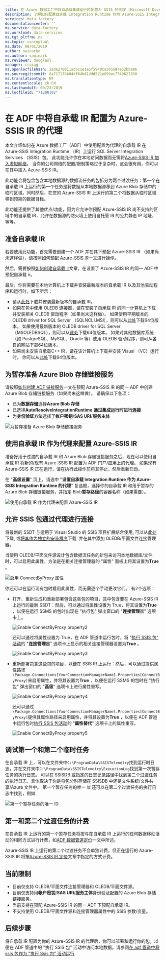 ```yaml
---
title: 在 Azure 数据工厂中将自承载集成运行时配置为 SSIS 的代理 |Microsoft Docs
description: 了解如何配置自承载 Integration Runtime 作为 Azure-SSIS Integration Runtime 的代理。
services: data-factory
documentationcenter: ''
ms.service: data-factory
ms.workload: data-services
ms.tgt_pltfrm: na
ms.topic: conceptual
ms.date: 08/01/2019
author: swinarko
ms.author: sawinark
ms.reviewer: douglasl
manager: craigg
ms.openlocfilehash: 2ade270011ad5c1e1e5f5940ca305687e52bba86
ms.sourcegitcommit: 8a717170b04df64bd1ddd521e899ac7749627350
ms.translationtype: MT
ms.contentlocale: zh-CN
ms.lasthandoff: 09/23/2019
ms.locfileid: "71200302"
---
```

# <a name="configure-self-hosted-ir-as-a-proxy-for-azure-ssis-ir-in-adf"></a>在 ADF 中将自承载 IR 配置为 Azure-SSIS IR 的代理
本文介绍如何在 Azure 数据工厂（ADF）中使用配置为代理的自承载 IR 在 Azure-SSIS Integration Runtime （IR）上运行 SQL Server Integration Services （SSIS）包。  此功能允许你在本地访问数据而无需将[Azure-SSIS IR 加入虚拟网络](https://docs.microsoft.com/azure/data-factory/join-azure-ssis-integration-runtime-virtual-network)。  当你的公司网络的配置/限制策略过于复杂时，这会很有用，你可以在其中插入 Azure-SSIS IR。

此功能会将包含包含本地数据源的数据流任务的包拆分为两个过渡任务：第一个在自承载 IR 上运行的第一个任务是将数据从本地数据源移到 Azure Blob 存储中的临时区域，同时然后，在您的 Azure-SSIS IR 上运行的第二个将数据从临时区域移到预期的数据目标。

此功能还提供了其他优点/功能，因为它允许你预配 Azure-SSIS IR 尚不支持的区域中的自承载 IR，允许在数据源的防火墙上使用自托管 IR 的公共静态 IP 地址，等等。

## <a name="prepare-self-hosted-ir"></a>准备自承载 IR
若要使用此功能，首先需要创建一个 ADF 并在其下预配 Azure-SSIS IR （如果尚未这样做），请按照[如何预配 Azure-SSIS IR](https://docs.microsoft.com/azure/data-factory/tutorial-deploy-ssis-packages-azure)一文进行操作。

然后，需要按照[如何创建自承载 ir](https://docs.microsoft.com/azure/data-factory/create-self-hosted-integration-runtime)文章，在设置了 Azure-SSIS IR 的同一 ADF 中预配自承载 ir。

最后，你将需要在本地计算机上下载并安装最新版本的自承载 IR 以及其他驱动程序和运行时，如下所示：
- 请从[此处](https://www.microsoft.com/download/details.aspx?id=39717)下载并安装最新版本的自承载 IR。
- 如果在包中使用 OLEDB 连接器，请在安装了自承载 IR 的同一计算机上下载并安装相关 OLEDB 驱动程序（如果尚未这样做）。  如果使用早期版本的 OLEDB driver for SQL Server （SQLNCLI.MSI），则可以从[此处](https://www.microsoft.com/download/details.aspx?id=50402)下载64位版本。  如果使用最新版本的 OLEDB driver for SQL Server （MSOLEDBSQL），则可以从[此处](https://www.microsoft.com/download/details.aspx?id=56730)下载64位版本。  如果对其他数据库系统（如 PostgreSQL、MySQL、Oracle 等）使用 OLEDB 驱动程序，则可从各自的网站下载64位版本。
- 如果尚未安装自承载C++ IR，请在该计算机上下载并安装 Visual （VC）运行时。  你可以从[此处](https://www.microsoft.com/download/details.aspx?id=40784)下载64位版本。

## <a name="prepare-azure-blob-storage-linked-service-for-staging"></a>为暂存准备 Azure Blob 存储链接服务
请按照[如何创建 ADF 链接服务](https://docs.microsoft.com/azure/data-factory/quickstart-create-data-factory-portal#create-a-linked-service)一文在预配 Azure-SSIS IR 的同一 ADF 中创建 Azure Blob 存储链接服务（如果尚未这样做）。  请确保以下各项：
- 已为**数据存储**选择**Azure Blob 存储**
- 已选择**AutoResolveIntegrationRuntime** **通过集成运行时进行连接**
- 为**身份验证方法**选择了**帐户密钥**/**SAS URI**/**服务主体**

![为暂存准备 Azure Blob 存储链接服务](media/self-hosted-integration-runtime-proxy-ssis/shir-azure-blob-storage-linked-service.png)

## <a name="configure-azure-ssis-ir-with-self-hosted-ir-as-a-proxy"></a>使用自承载 IR 作为代理来配置 Azure-SSIS IR
准备好用于过渡的自承载 IR 和 Azure Blob 存储链接服务之后，现在可以使用自承载 IR 将新的/现有 Azure-SSIS IR 配置为 ADF 门户/应用上的代理。  如果现有 Azure-SSIS IR 正在运行，请在执行此操作前将其停止，然后重新启动。

在 "**高级设置**" 页上，请选中 "**设置自承载 Integration Runtime 作为 Azure-SSIS Integration Runtime 的代理**" 复选框，选择你的自承载 IR 和用于暂存的 Azure Blob 存储链接服务，并指定 Blob**暂存路径**的容器名称（如果需要）。

![使用自承载 IR 作为代理来配置 Azure-SSIS IR](media/self-hosted-integration-runtime-proxy-ssis/shir-advanced-settings-ssisir.png)

## <a name="enable-ssis-packages-to-connect-by-proxy"></a>允许 SSIS 包通过代理进行连接
将最新的 SSDT 与适用于 Visual Studio 的 SSIS 项目扩展结合使用, 可以从[此处](https://marketplace.visualstudio.com/items?itemName=SSIS.SqlServerIntegrationServicesProjects)下载, 或[将其作为独立的安装程序](https://docs.microsoft.com/sql/ssdt/download-sql-server-data-tools-ssdt?view=sql-server-2017#ssdt-for-vs-2017-standalone-installer)下载, 并在其中添加 OLEDB/平面文件连接管理器。  

当使用 OLEDB/平面文件源设计包含数据流任务的新包来访问本地数据库/文件时，可以启用此属性，方法是在相关连接管理器的 "属性" 面板上将其设置为**True** 。

![启用 ConnectByProxy 属性](media/self-hosted-integration-runtime-proxy-ssis/shir-connection-manager-properties.png)

你还可以在运行现有包时启用此属性，而无需逐个手动更改它们。  有2个选项：
- 打开、重新生成和重新部署包含这些包的项目，其中包含要在 Azure-SSIS IR 上运行的最新 SSDT：然后，可以通过将属性设置为 True，将其设置为**True** ，以便在运行 SSMS 的包时出现在 "执行包" 弹出窗口的 "**连接管理**器" 选项卡上。

  ![Enable ConnectByProxy property2](media/self-hosted-integration-runtime-proxy-ssis/shir-connection-managers-tab-ssms.png)

  还可以通过将属性设置为 True，在 ADF 管道中运行包时，将 "[执行 SSIS 包" 活动](https://docs.microsoft.com/azure/data-factory/how-to-invoke-ssis-package-ssis-activity)的 "**连接管理**器" 选项卡上显示的相关连接管理器设置为**True** 。
  
  ![Enable ConnectByProxy property3](media/self-hosted-integration-runtime-proxy-ssis/shir-connection-managers-tab-ssis-activity.png)

- 重新部署包含这些包的项目，以便在 SSIS IR 上运行：然后，可以通过提供属性路径`\Package.Connections[YourConnectionManagerName].Properties[ConnectByProxy]`来启用属性，并将其设置为**True** ，以便在运行 SSMS 的包时在 "执行包" 弹出窗口的 "**高级**" 选项卡上进行属性重写。

  ![Enable ConnectByProxy property4](media/self-hosted-integration-runtime-proxy-ssis/shir-advanced-tab-ssms.png)

  还可以通过`\Package.Connections[YourConnectionManagerName].Properties[ConnectByProxy]`提供其属性路径来启用属性，并将其设置为**True** ，以便在 ADF 管道中运行包时[执行 SSIS 包活动](https://docs.microsoft.com/azure/data-factory/how-to-invoke-ssis-package-ssis-activity)的 "**属性替代**" 选项卡上的属性重写。
  
  ![Enable ConnectByProxy property5](media/self-hosted-integration-runtime-proxy-ssis/shir-property-overrides-tab-ssis-activity.png)

## <a name="debug-the-first-and-second-staging-tasks"></a>调试第一个和第二个临时任务
在自承载 IR 上，可以在文件夹中`C:\ProgramData\SSISTelemetry`找到运行时日志，并在文件夹中`C:\ProgramData\SSISTelemetry\ExecutionLog`找到第一次暂存任务的执行日志。  可以在 SSISDB 或指定的日志记录路径中找到第二个过渡任务的执行日志，具体取决于你是将包分别存储在 SSISDB 中还是文件系统/文件共享/Azure 文件中。  第一个暂存任务的唯一 Id 还可以在第二个过渡任务的执行日志中找到，例如 

![第一个暂存任务的唯一 ID](media/self-hosted-integration-runtime-proxy-ssis/shir-first-staging-task-guid.png)

## <a name="billing-for-the-first-and-second-staging-tasks"></a>第一和第二个过渡任务的计费
在自承载 IR 上运行的第一个暂存任务将按与在自承载 IR 上运行的任何数据移动活动的相同方式进行计费，如[ADF 数据管道定价](https://azure.microsoft.com/pricing/details/data-factory/data-pipeline/)一文中所述。

Azure-SSIS IR 上运行的第二个过渡任务不会单独计费，但正在运行的 Azure-SSIS IR 将按[Azure-SSIS IR 定价](https://azure.microsoft.com/pricing/details/data-factory/ssis/)文章中指定的方式计费。

## <a name="current-limitations"></a>当前限制

- 目前仅支持 OLEDB/平面文件连接管理器和 OLEDB/平面文件源。 
- 目前仅支持用**帐户密钥**/**SAS URI**/**服务主体**身份验证配置的 Azure Blob 存储链接服务。
- 当前支持在预配 Azure-SSIS IR 的同一 ADF 下预配自承载 IR。
- 不支持使用 OLEDB/平面文件源和连接管理器属性中的 SSIS 参数/变量。

## <a name="next-steps"></a>后续步骤
将自承载 IR 配置为你的 Azure-SSIS IR 的代理后，你可以部署和运行你的包，以便在 ADF 管道中的 "执行 SSIS 包" 活动中访问本地数据，请参阅[在 adf 管道中将 ssis 包作为 "执行 Ssis 包" 活动运行](https://docs.microsoft.com/azure/data-factory/how-to-invoke-ssis-package-ssis-activity).